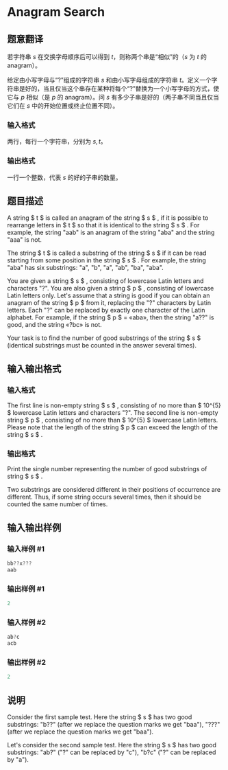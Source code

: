 # Anagram Search

## 题意翻译

若字符串 $s$ 在交换字母顺序后可以得到 $t$，则称两个串是“相似”的（$s$ 为 $t$ 的 anagram）。

给定由小写字母与“?”组成的字符串 $s$ 和由小写字母组成的字符串 $t$。定义一个字符串是好的，当且仅当这个串存在某种将每个“?”替换为一个小写字母的方式，使它与 $p$ 相似（是 $p$ 的 anagram）。问 $s$ 有多少子串是好的（两子串不同当且仅当它们在 $s$ 中的开始位置或终止位置不同）。

### 输入格式

两行，每行一个字符串，分别为 $s,t$。

### 输出格式

一行一个整数，代表 $s$ 的好的子串的数量。

## 题目描述

A string $ t $ is called an anagram of the string $ s $ , if it is possible to rearrange letters in $ t $ so that it is identical to the string $ s $ . For example, the string "aab" is an anagram of the string "aba" and the string "aaa" is not.

The string $ t $ is called a substring of the string $ s $ if it can be read starting from some position in the string $ s $ . For example, the string "aba" has six substrings: "a", "b", "a", "ab", "ba", "aba".

You are given a string $ s $ , consisting of lowercase Latin letters and characters "?". You are also given a string $ p $ , consisting of lowercase Latin letters only. Let's assume that a string is good if you can obtain an anagram of the string $ p $ from it, replacing the "?" characters by Latin letters. Each "?" can be replaced by exactly one character of the Latin alphabet. For example, if the string $ p $ = «aba», then the string "a??" is good, and the string «?bc» is not.

Your task is to find the number of good substrings of the string $ s $ (identical substrings must be counted in the answer several times).

## 输入输出格式

### 输入格式

The first line is non-empty string $ s $ , consisting of no more than $ 10^{5} $ lowercase Latin letters and characters "?". The second line is non-empty string $ p $ , consisting of no more than $ 10^{5} $ lowercase Latin letters. Please note that the length of the string $ p $ can exceed the length of the string $ s $ .

### 输出格式

Print the single number representing the number of good substrings of string $ s $ .

Two substrings are considered different in their positions of occurrence are different. Thus, if some string occurs several times, then it should be counted the same number of times.

## 输入输出样例

### 输入样例 #1

```cpp
bb??x???
aab

```
### 输出样例 #1

```cpp
2

```
### 输入样例 #2

```cpp
ab?c
acb

```
### 输出样例 #2

```cpp
2

```
## 说明

Consider the first sample test. Here the string $ s $ has two good substrings: "b??" (after we replace the question marks we get "baa"), "???" (after we replace the question marks we get "baa").

Let's consider the second sample test. Here the string $ s $ has two good substrings: "ab?" ("?" can be replaced by "c"), "b?c" ("?" can be replaced by "a").

